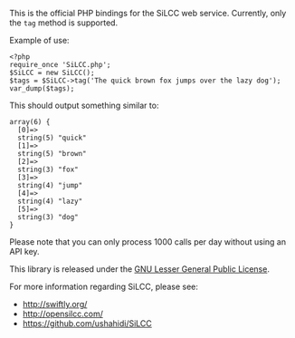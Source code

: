 This is the official PHP bindings for the SiLCC web service. Currently, only the ``tag`` method is supported.

Example of use:

    <?php
    require_once 'SiLCC.php';
    $SiLCC = new SiLCC();
    $tags = $SiLCC->tag('The quick brown fox jumps over the lazy dog');
    var_dump($tags);

This should output something similar to:

    array(6) {
      [0]=>
      string(5) "quick"
      [1]=>
      string(5) "brown"
      [2]=>
      string(3) "fox"
      [3]=>
      string(4) "jump"
      [4]=>
      string(4) "lazy"
      [5]=>
      string(3) "dog"
    }

Please note that you can only process 1000 calls per day without using an API key.

This library is released under the [GNU Lesser General Public License](http://www.gnu.org/copyleft/lesser.html).

For more information regarding SiLCC, please see:

* http://swiftly.org/
* http://opensilcc.com/
* https://github.com/ushahidi/SiLCC